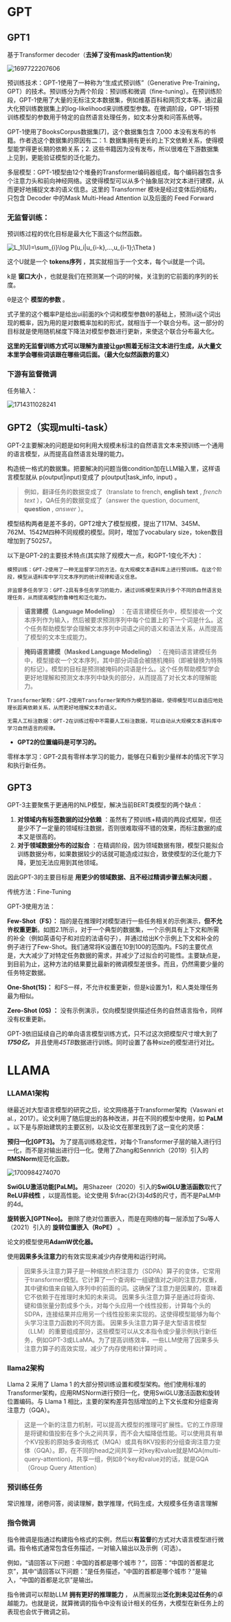 # GPT

## GPT1

基于Transformer decoder（**去掉了没有mask的attention块**）

![1697722207606](image/GPT/1697722207606.png)

预训练技术：GPT-1使用了一种称为“生成式预训练”（Generative Pre-Training，GPT）的技术。预训练分为两个阶段：预训练和微调（fine-tuning）。在预训练阶段，GPT-1使用了大量的无标注文本数据集，例如维基百科和网页文本等。通过最大化预训练数据集上的log-likelihood来训练模型参数。在微调阶段，GPT-1将预训练模型的参数用于特定的自然语言处理任务，如文本分类和问答系统等。

GPT-1使用了BooksCorpus数据集[7]，这个数据集包含 7,000 本没有发布的书籍。作者选这个数据集的原因有二：1. 数据集拥有更长的上下文依赖关系，使得模型能学得更长期的依赖关系；2. 这些书籍因为没有发布，所以很难在下游数据集上见到，更能验证模型的泛化能力。

多层模型：GPT-1模型由12个堆叠的Transformer编码器组成，每个编码器包含多个注意力头和前向神经网络。这使得模型可以从多个抽象层次对文本进行建模，从而更好地捕捉文本的语义信息。这里的 Transformer 模块是经过变体后的结构，只包含 Decoder 中的Mask Multi-Head Attention 以及后面的 Feed Forward

### 无监督训练：

预训练过程的优化目标是最大化下面这个似然函数。

![L_1(U)=\sum_{i}\log P(u_i|u_{i-k},...,u_{i-1};\Theta )](https://latex.csdn.net/eq?L_1%28U%29%3D%5Csum_%7Bi%7D%5Clog%20P%28u_i%7Cu_%7Bi-k%7D%2C...%2Cu_%7Bi-1%7D%3B%5CTheta%20%29)

这个U就是一个 **tokens序列** ，其实就相当于一个文本，每个ui就是一个词。

k是 **窗口大小** ，也就是我们在预测某一个词的时候，关注到的它前面的序列的长度。

θ是这个 **模型的参数** 。

式子里的这个概率P是给出ui前面的k个词和模型参数θ的基础上，预测ui这个词出现的概率，因为用的是对数概率加和的形式，就相当于一个联合分布。这一部分的目标就是使用随机梯度下降法对模型参数进行更新，来使这个联合分布最大化。

**这里的无监督训练方式可以理解为直接让gpt照着无标注文本进行生成，从大量文本里学会哪些词该跟在哪些词后面。（最大化似然函数的意义）**

### 下游有监督微调

任务输入：

![1714311028241](image/GPT系/1714311028241.png)

## GPT2（实现multi-task）

GPT-2主要解决的问题是如何利用大规模未标注的自然语言文本来预训练一个通用的语言模型，从而提高自然语言处理的能力。

构造统一格式的数据集。把要解决的问题当做condition加在LLM输入里，这样语言模型就从 p(output|input)变成了 p(output|task_info, input) 。

> 例如，翻译任务的数据变成了（translate to french,  **english text** ,  *french text* ），QA任务的数据变成了（answer the question, document,  **question** ,  *answer* ）。

模型结构两者是差不多的，GPT2增大了模型规模，提出了117M、345M、762M、1542M四种不同规模的模型。同时，增加了vocabulary size，token数目增加到了50257。

以下是GPT-2的主要技术特点(其实除了规模大一点，和GPT-1变化不大)：

    模预训练：GPT-2使用了一种无监督学习的方法，在大规模文本语料库上进行预训练。在这个阶段，模型从语料库中学习文本序列的统计规律和语义信息。

    非监督多任务学习：GPT-2具有多任务学习的能力，通过训练模型来执行多个不同的自然语言处理任务，从而提高模型的鲁棒性和泛化能力。

> **语言建模（Language Modeling）** ：在语言建模任务中，模型接收一个文本序列作为输入，然后被要求预测序列中每个位置上的下一个词是什么。这个任务帮助模型学会理解文本序列中词语之间的语义和语法关系，从而提高了模型的文本生成能力。

> **掩码语言建模（Masked Language Modeling）** ：在掩码语言建模任务中，模型接收一个文本序列，其中部分词语会被随机掩码（即被替换为特殊的标记）。模型的目标是预测被掩码的词语是什么。这个任务帮助模型学会更好地理解和预测文本序列中缺失的部分，从而提高了对长文本的理解能力。

    Transformer架构：GPT-2使用Transformer架构作为模型的基础，使得模型可以自适应地处理长距离依赖关系，从而更好地理解文本的语义。

    无需人工标注数据：GPT-2在训练过程中不需要人工标注数据，可以自动从大规模文本语料库中学习自然语言的规律。

* **GPT2的位置编码是可学习的。**

零样本学习：GPT-2具有零样本学习的能力，能够在只看到少量样本的情况下学习和执行新任务。

## GPT3

GPT-3主要聚焦于更通用的NLP模型，解决当前BERT类模型的两个缺点：

1. **对领域内有标签数据的过分依赖** ：虽然有了预训练+精调的两段式框架，但还是少不了一定量的领域标注数据，否则很难取得不错的效果，而标注数据的成本又是很高的。
2. **对于领域数据分布的过拟合** ：在精调阶段，因为领域数据有限，模型只能拟合训练数据分布，如果数据较少的话就可能造成过拟合，致使模型的泛化能力下降，更加无法应用到其他领域。

因此GPT-3的主要目标是 **用更少的领域数据、且不经过精调步骤去解决问题** 。

传统方法：Fine-Tuning

GPT-3使用方法：

 **Few-Shot（FS）：** 指的是在推理时对模型进行一些任务相关的示例演示，**但不允许权重更新**。如图2.1所示，对于一个典型的数据集，一个示例具有上下文和所需的补全（例如英语句子和对应的法语句子），并通过给出K个示例上下文和补全的例子进行了Few-Shot。我们通常将K设置在10到100的范围内。FS的主要优点是，大大减少了对特定任务数据的需求，并减少了过拟合的可能性。主要缺点是，到目前为止，这种方法的结果要比最新的微调模型差很多。而且，仍然需要少量的任务特定数据。

 **One-Shot(1S)：** 和FS一样，不允许权重更新，但是k设置为1，和人类处理任务最为相似。

 **Zero-Shot (0S) ：** 没有示例演示，仅向模型提供描述任务的自然语言指令，同样没有权重更新。

GPT-3依旧延续自己的单向语言模型训练方式，只不过这次把模型尺寸增大到了 ***1750亿，*** 并且使用*45TB*数据进行训练。同时设置了各种size的模型进行对比。

# LLAMA

### LLAMA1架构

继最近对大型语言模型的研究之后，论文网络基于Transformer架构（Vaswani et al.，2017）。论文利用了随后提出的各种改进，并在不同的模型中使用，如 **PaLM** 。以下是与原始建筑的主要区别，以及论文在那里找到了这一变化的灵感：

 **预归一化[GPT3]。** 为了提高训练稳定性，对每个Transformer子层的输入进行归一化，而不是对输出进行归一化。使用了Zhang和Sennrich（2019）引入的**RMSNorm**规范化函数。

![1700984274070](image/GPT系/1700984274070.png)

 **SwiGLU激活功能[PaLM]。** 用Shazeer（2020）引入的**SwiGLU激活函数**取代了 **ReLU非线性** ，以提高性能。论文使用 $\frac{2}{3}4d$的尺寸，而不是PaLM中的4d。

 **旋转嵌入[GPTNeo]。** 删除了绝对位置嵌入，而是在网络的每一层添加了Su等人（2021）引入的 **旋转位置嵌入（RoPE）** 。

论文的模型使用**AdamW优化器。**

使用**因果多头注意力**的有效实现来减少内存使用和运行时间。

> 因果多头注意力算子是一种缩放点积注意力（SDPA）算子的变体，它常用于transformer模型。它计算了一个查询和一组键值对之间的注意力权重，其中键和值来自输入序列中的前面的词。这确保了注意力是因果的，意味着它不依赖于在推理时未知的未来词。
> 因果多头注意力算子是通过将查询、键和值张量分割成多个头，对每个头应用一个线性投影，计算每个头的SDPA，连接结果并应用另一个线性投影来实现的。这使得模型能够为每个头学习注意力函数的不同方面。
> 因果多头注意力算子是大型语言模型（LLM）的重要组成部分，这些模型可以从文本指令或少量示例执行新任务，例如GPT-3或LLaMA。为了提高训练效率，一些LLM使用了因果多头注意力算子的高效实现，减少了内存使用和计算时间 。

### llama2架构

Llama 2 采用了 Llama 1 的大部分预训练设置和模型架构。他们使用标准的Transformer架构，应用RMSNorm进行预归一化，使用SwiGLU激活函数和旋转位置编码。与 Llama 1 相比，主要的架构差异包括增加的上下文长度和分组查询注意力（GQA）。

> 这是一个新的注意力机制，可以提高大模型的推理可扩展性。它的工作原理是将键和值投影在多个头之间共享，而不会大幅降低性能。可以使用具有单个KV投影的原始多查询格式（MQA）或具有8KV投影的分组查询注意力变体（GQA）。即，在不同的head之间共享一对key和value就是MQA(multi-query-attention)，共享一组，例如8个key和value对的话，就是GQA（Group Query Attention）

### 预训练任务

常识推理，闭卷问答，阅读理解，数学推理，代码生成，大规模多任务语言理解

### 指令微调

指令微调是指通过构建指令格式的实例，然后以**有监督**的方式对大语言模型进行微调。指令格式通常包含任务描述，一对输入输出以及示例（可选）。

例如，“请回答以下问题：中国的首都是哪个城市？”，回答：“中国的首都是北京”，其中“请回答以下问题：”是任务描述，“中国的首都是哪个城市？”是输入，“中国的首都是北京”是输出。

指令微调可以帮助LLM **拥有更好的推理能力** ， 从而展现出**泛化到未见过任务**的卓越能力。也就是说，就算微调的指令中没有设计相关的任务，大模型在新任务上的表现也会优于微调之前。
